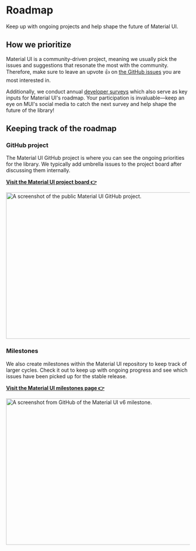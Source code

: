 # Roadmap

<p class="description">Keep up with ongoing projects and help shape the future of Material UI.</p>

## How we prioritize

Material UI is a community-driven project, meaning we usually pick the issues and suggestions that resonate the most with the community.
Therefore, make sure to leave an upvote 👍 on [the GitHub issues](https://github.com/mui/material-ui/issues?q=is:open+is:issue+label:%22package:+material-ui%22) you are most interested in.

Additionally, we conduct annual [developer surveys](/blog/?tags=Developer+survey/) which also serve as key inputs for Material UI's roadmap.
Your participation is invaluable—keep an eye on MUI's social media to catch the next survey and help shape the future of the library!

## Keeping track of the roadmap

### GitHub project

The Material UI GitHub project is where you can see the ongoing priorities for the library.
We typically add umbrella issues to the project board after discussing them internally.

**[Visit the Material UI project board 👉](https://github.com/orgs/mui/projects/23/views/12)**

<img src="/static/material-ui/roadmap/github-project.png" style="width: 814px;" alt="A screenshot of the public Material UI GitHub project." width="1628" height="400" />

### Milestones

We also create milestones within the Material UI repository to keep track of larger cycles.
Check it out to keep up with ongoing progress and see which issues have been picked up for the stable release.

**[Visit the Material UI milestones page 👉](https://github.com/mui/material-ui/milestone/42)**

<img src="/static/material-ui/roadmap/milestone.png" style="width: 814px;" alt="A screenshot from GitHub of the Material UI v6 milestone." width="1628" height="400" />
